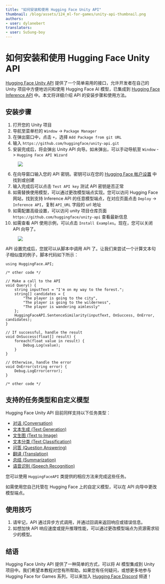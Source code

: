 ```yaml
---
title: "如何安装和使用 Hugging Face Unity API"
thumbnail: /blog/assets/124_ml-for-games/unity-api-thumbnail.png
authors:
- user: dylanebert
translators:
- user: SuSung-boy
---
```


<h1>如何安装和使用 Hugging Face Unity API</h1>

<!-- {blog_metadata} -->
<!-- {authors} --> 

[Hugging Face Unity API](https://github.com/huggingface/unity-api) 提供了一个简单易用的接口，允许开发者在自己的 Unity 项目中方便地访问和使用 Hugging Face AI 模型，已集成到 [Hugging Face Inference API](https://huggingface.co/inference-api) 中。本文将详细介绍 API 的安装步骤和使用方法。

## 安装步骤

1. 打开您的 Unity 项目
2. 导航至菜单栏的 `Window` -> `Package Manager`
3. 在弹出窗口中，点击 `+`，选择 `Add Package from git URL`
4. 输入 `https://github.com/huggingface/unity-api.git`
5. 安装完成后，将会弹出 Unity API 向导。如未弹出，可以手动导航至 `Window` -> `Hugging Face API Wizard`

<figure class="image text-center">
  <img src="https://huggingface.co/datasets/huggingface/documentation-images/resolve/main/blog/124_ml-for-games/packagemanager.gif">
</figure> 

6. 在向导窗口输入您的 API 密钥。密钥可以在您的 [Hugging Face 帐户设置](https://huggingface.co/settings/tokens) 中找到或创建
7. 输入完成后可以点击 `Test API key` 测试 API 密钥是否正常
8. 如需替换使用模型，可以通过更改模型端点实现。您可以访问 Hugging Face 网站，找到支持 Inference API 的任意模型端点，在对应页面点击 `Deploy` -> `Inference API`，复制 `API_URL` 字段的 url 地址
9. 如需配置高级设置，可以访问 unity 项目仓库页面 `https://github.com/huggingface/unity-api` 查看最新信息
10. 如需查看 API 使用示例，可以点击 `Install Examples`。现在，您可以关闭 API 向导了。

<figure class="image text-center">
  <img src="https://huggingface.co/datasets/huggingface/documentation-images/resolve/main/blog/124_ml-for-games/apiwizard.png">
</figure> 

API 设置完成后，您就可以从脚本中调用 API 了。让我们来尝试一个计算文本句子相似度的例子，脚本代码如下所示：

```
using HuggingFace.API;

/* other code */

// Make a call to the API
void Query() {
    string inputText = "I'm on my way to the forest.";
    string[] candidates = {
        "The player is going to the city",
        "The player is going to the wilderness",
        "The player is wandering aimlessly"
    };
    HuggingFaceAPI.SentenceSimilarity(inputText, OnSuccess, OnError, candidates);
}

// If successful, handle the result
void OnSuccess(float[] result) {
    foreach(float value in result) {
        Debug.Log(value);
    }
}

// Otherwise, handle the error
void OnError(string error) {
    Debug.LogError(error);
}

/* other code */
```

## 支持的任务类型和自定义模型

Hugging Face Unity API 目前同样支持以下任务类型：

- [对话 (Conversation)](https://huggingface.co/tasks/conversational)
- [文本生成 (Text Generation)](https://huggingface.co/tasks/text-generation)
- [文生图 (Text to Image)](https://huggingface.co/tasks/text-to-image)
- [文本分类 (Text Classification)](https://huggingface.co/tasks/text-classification)
- [问答 (Question Answering)](https://huggingface.co/tasks/question-answering)
- [翻译 (Translation)](https://huggingface.co/tasks/translation)
- [总结 (Summarization)](https://huggingface.co/tasks/summarization)
- [语音识别 (Speech Recognition)](https://huggingface.co/tasks/automatic-speech-recognition)

您可以使用 `HuggingFaceAPI` 类提供的相应方法来完成这些任务。

如需使用您自己托管在 Hugging Face 上的自定义模型，可以在 API 向导中更改模型端点。

## 使用技巧

1. 请牢记，API 通过异步方式调用，并通过回调来返回响应或错误信息。
2. 如想加快 API 响应速度或提升推理性能，可以通过更改模型端点为资源需求较少的模型。

## 结语

Hugging Face Unity API 提供了一种简单的方式，可以将 AI 模型集成到 Unity 项目中。我们希望本教程对您有所帮助。如果您有任何疑问，或想更多地参与 Hugging Face for Games 系列，可以来加入 [Hugging Face Discord](https://hf.co/join/discord) 频道！